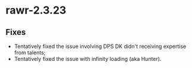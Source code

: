 # rawr-2.3.23

## Fixes

- Tentatively fixed the issue involving DPS DK didn't receiving expertise from talents;
- Tentatively fixed the issue with infinity loading (aka Hunter).
